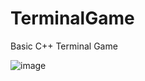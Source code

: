 # TerminalGame
 Basic C++ Terminal Game
 
 
![image](https://user-images.githubusercontent.com/56877309/221929745-f157b7ff-e225-43b3-9912-17d605028775.png)
